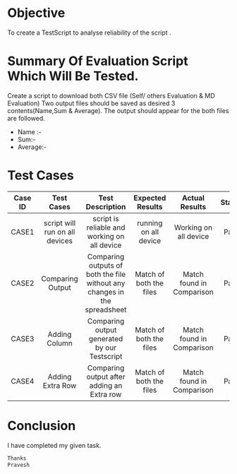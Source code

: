 # Objective
  
   To create a TestScript to analyse reliability of the script .
  
  # Summary Of Evaluation Script Which Will Be Tested.
  
 Create a script to download both CSV file (Self/ others Evaluation & MD Evaluation) Two output files should be saved as desired 3 contents(Name,Sum & Average). The output should appear for the both files are followed.
  - Name :-
  - Sum:-
  - Average:-

# Test Cases

|Case ID |   Test Cases |   Test Description|  Expected Results |  Actual Results | Status  |
| :------------: | :------------: | :------------: | :------------: | :------------: | :------------: |
|CASE1| script will run on all devices| script is reliable and working on all device| running on all device | Working on all device | Pass|
|CASE2|  Comparing Output | Comparing outputs of both the file without any changes in the spreadsheet| Match of both the files  | Match found in Comparison  |  Pass |
|CASE3| Adding Column | Comparing output generated by our Testscript   |Match of both the files | Match found in Comparison  |  Pass |
|CASE4| Adding Extra Row  |  Comparing output after adding an Extra row | Match of both the files  | Match found in Comparison |  Pass |

# Conclusion
I have completed my given task.

```sh
Thanks
Pravesh
```
